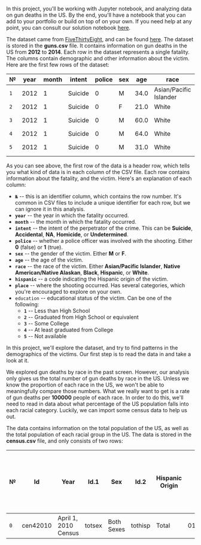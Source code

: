 In this project, you'll be working with Jupyter notebook, and analyzing data on gun deaths in the US. By the end, you'll have a notebook that you can add to your portfolio or build on top of on your own. If you need help at any point, you can consult our solution notebook [here](https://github.com/dataquestio/solutions/blob/master/Mission218Solution.ipynb).

The dataset came from [FiveThirtyEight](https://www.fivethirtyeight.com/), and can be found [here](https://github.com/fivethirtyeight/guns-data). The dataset is stored in the **guns.csv** file. It contains information on gun deaths in the US from **2012** to **2014**. Each row in the dataset represents a single fatality. The columns contain demographic and other information about the victim. Here are the first few rows of the dataset:

№ | year | month | intent | police | sex | age | race | hispanic | place | education
---|---------|---------|---------|---------|---------|---------|---------|---------|---------|---------
`1` | 2012 | 1 | Suicide | 0 | M | 34.0 | Asian/Pacific Islander | 100 | Home | 4.0
`2` | 2012 | 1 | Suicide | 0 | F | 21.0 | White | 100 | Street | 3.0
`3` | 2012 | 1 | Suicide | 0 | M | 60.0 | White | 100 | Other specified | 4.0
`4` | 2012 | 1 | Suicide | 0 | M | 64.0 | White | 100 | Home | 4.0
`5` | 2012 | 1 | Suicide | 0 | M | 31.0 | White | 100 | Other specified | 2.0

As you can see above, the first row of the data is a header row, which tells you what kind of data is in each column of the CSV file. Each row contains information about the fatality, and the victim. Here's an explanation of each column:

- **`№`** -- this is an identifier column, which contains the row number. It's common in CSV files to include a unique identifier for each row, but we can ignore it in this analysis.
- **`year`** -- the year in which the fatality occurred.
- **`month`** -- the month in which the fatality occurred.
- **`intent`** -- the intent of the perpetrator of the crime. This can be **Suicide**, **Accidental**, **NA**, **Homicide**, or **Undetermined**.
- **`police`** -- whether a police officer was involved with the shooting. Either **0** (false) or **1** (true).
- **`sex`** -- the gender of the victim. Either **M** or **F**.
- **`age`** -- the age of the victim.
- **`race`** -- the race of the victim. Either **Asian/Pacific Islander**, **Native American/Native Alaskan**, **Black**, **Hispanic**, or **White**.
- **`hispanic`** -- a code indicating the Hispanic origin of the victim.
- **`place`** -- where the shooting occurred. Has several categories, which you're encouraged to explore on your own.
- `education` -- educational status of the victim. Can be one of the following:
  - **`1`** -- Less than High School
  - **`2`** -- Graduated from High School or equivalent
  - **`3`** -- Some College
  - **`4`** -- At least graduated from College
  - **`5`** -- Not available

In this project, we'll explore the dataset, and try to find patterns in the demographics of the victims. Our first step is to read the data in and take a look at it.

We explored gun deaths by race in the past screen. However, our analysis only gives us the total number of gun deaths by race in the US. Unless we know the proportion of each race in the US, we won't be able to meaningfully compare those numbers. What we really want to get is a rate of gun deaths per **100000** people of each race. In order to do this, we'll need to read in data about what percentage of the US population falls into each racial category. Luckily, we can import some census data to help us out.

The data contains information on the total population of the US, as well as the total population of each racial group in the US. The data is stored in the **census.csv** file, and only consists of two rows:

№ | Id | Year | Id.1 | Sex | Id.2 | Hispanic Origin | Id.3 | Id2 | Geography | Total | Race Alone - White | Race Alone - Hispanic | Race Alone - Black or African American | Race Alone - American Indian and Alaska Native | Race Alone - Asian | Race Alone - Native Hawaiian and Other Pacific Islander | Two or More Races
---|---------|---------|---------|---------|---------|---------|---------|---------|---------|---------|---------|---------|---------|---------|---------|---------|---------
`0` | cen42010 | April 1, 2010 Census | totsex | Both Sexes | tothisp | Total | 0100000US | NaN | United States | 308745538 | 197318956 | 44618105 | 40250635 | 3739506 | 15159516 | 674625 | 6984195



